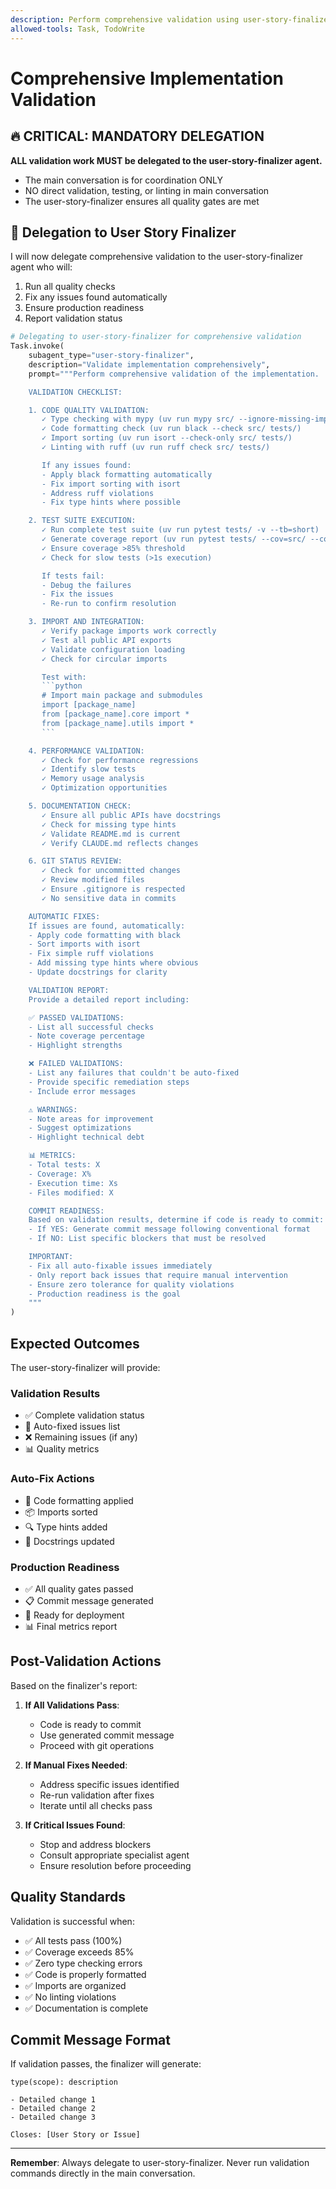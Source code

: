 ```yaml
---
description: Perform comprehensive validation using user-story-finalizer agent
allowed-tools: Task, TodoWrite
---
```


# Comprehensive Implementation Validation

## 🔥 CRITICAL: MANDATORY DELEGATION

**ALL validation work MUST be delegated to the user-story-finalizer agent.**
- The main conversation is for coordination ONLY
- NO direct validation, testing, or linting in main conversation
- The user-story-finalizer ensures all quality gates are met

## 🎯 Delegation to User Story Finalizer

I will now delegate comprehensive validation to the user-story-finalizer agent who will:
1. Run all quality checks
2. Fix any issues found automatically
3. Ensure production readiness
4. Report validation status

```python
# Delegating to user-story-finalizer for comprehensive validation
Task.invoke(
    subagent_type="user-story-finalizer",
    description="Validate implementation comprehensively",
    prompt="""Perform comprehensive validation of the implementation.

    VALIDATION CHECKLIST:

    1. CODE QUALITY VALIDATION:
       ✓ Type checking with mypy (uv run mypy src/ --ignore-missing-imports)
       ✓ Code formatting check (uv run black --check src/ tests/)
       ✓ Import sorting (uv run isort --check-only src/ tests/)
       ✓ Linting with ruff (uv run ruff check src/ tests/)

       If any issues found:
       - Apply black formatting automatically
       - Fix import sorting with isort
       - Address ruff violations
       - Fix type hints where possible

    2. TEST SUITE EXECUTION:
       ✓ Run complete test suite (uv run pytest tests/ -v --tb=short)
       ✓ Generate coverage report (uv run pytest tests/ --cov=src/ --cov-report=term-missing)
       ✓ Ensure coverage >85% threshold
       ✓ Check for slow tests (>1s execution)

       If tests fail:
       - Debug the failures
       - Fix the issues
       - Re-run to confirm resolution

    3. IMPORT AND INTEGRATION:
       ✓ Verify package imports work correctly
       ✓ Test all public API exports
       ✓ Validate configuration loading
       ✓ Check for circular imports

       Test with:
       ```python
       # Import main package and submodules
       import [package_name]
       from [package_name].core import *
       from [package_name].utils import *
       ```

    4. PERFORMANCE VALIDATION:
       ✓ Check for performance regressions
       ✓ Identify slow tests
       ✓ Memory usage analysis
       ✓ Optimization opportunities

    5. DOCUMENTATION CHECK:
       ✓ Ensure all public APIs have docstrings
       ✓ Check for missing type hints
       ✓ Validate README.md is current
       ✓ Verify CLAUDE.md reflects changes

    6. GIT STATUS REVIEW:
       ✓ Check for uncommitted changes
       ✓ Review modified files
       ✓ Ensure .gitignore is respected
       ✓ No sensitive data in commits

    AUTOMATIC FIXES:
    If issues are found, automatically:
    - Apply code formatting with black
    - Sort imports with isort
    - Fix simple ruff violations
    - Add missing type hints where obvious
    - Update docstrings for clarity

    VALIDATION REPORT:
    Provide a detailed report including:

    ✅ PASSED VALIDATIONS:
    - List all successful checks
    - Note coverage percentage
    - Highlight strengths

    ❌ FAILED VALIDATIONS:
    - List any failures that couldn't be auto-fixed
    - Provide specific remediation steps
    - Include error messages

    ⚠️ WARNINGS:
    - Note areas for improvement
    - Suggest optimizations
    - Highlight technical debt

    📊 METRICS:
    - Total tests: X
    - Coverage: X%
    - Execution time: Xs
    - Files modified: X

    COMMIT READINESS:
    Based on validation results, determine if code is ready to commit:
    - If YES: Generate commit message following conventional format
    - If NO: List specific blockers that must be resolved

    IMPORTANT:
    - Fix all auto-fixable issues immediately
    - Only report back issues that require manual intervention
    - Ensure zero tolerance for quality violations
    - Production readiness is the goal
    """
)
```

## Expected Outcomes

The user-story-finalizer will provide:

### Validation Results
- ✅ Complete validation status
- 🔧 Auto-fixed issues list
- ❌ Remaining issues (if any)
- 📊 Quality metrics

### Auto-Fix Actions
- 🎨 Code formatting applied
- 📦 Imports sorted
- 🔍 Type hints added
- 📝 Docstrings updated

### Production Readiness
- ✅ All quality gates passed
- 📋 Commit message generated
- 🚀 Ready for deployment
- 📊 Final metrics report

## Post-Validation Actions

Based on the finalizer's report:

1. **If All Validations Pass**:
   - Code is ready to commit
   - Use generated commit message
   - Proceed with git operations

2. **If Manual Fixes Needed**:
   - Address specific issues identified
   - Re-run validation after fixes
   - Iterate until all checks pass

3. **If Critical Issues Found**:
   - Stop and address blockers
   - Consult appropriate specialist agent
   - Ensure resolution before proceeding

## Quality Standards

Validation is successful when:
- ✅ All tests pass (100%)
- ✅ Coverage exceeds 85%
- ✅ Zero type checking errors
- ✅ Code is properly formatted
- ✅ Imports are organized
- ✅ No linting violations
- ✅ Documentation is complete

## Commit Message Format

If validation passes, the finalizer will generate:
```
type(scope): description

- Detailed change 1
- Detailed change 2
- Detailed change 3

Closes: [User Story or Issue]
```

---
**Remember**: Always delegate to user-story-finalizer. Never run validation commands directly in the main conversation.
